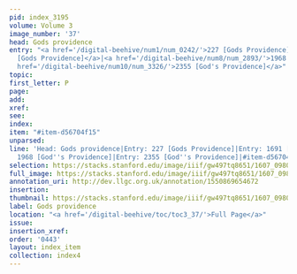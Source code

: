 ```yaml
---
pid: index_3195
volume: Volume 3
image_number: '37'
head: Gods providence
entry: "<a href='/digital-beehive/num1/num_0242/'>227 [Gods Providence]</a>|<a href='/digital-beehive/num7/num_2605/'>1691
  [Gods Providence]</a>|<a href='/digital-beehive/num8/num_2893/'>1968 [God's Providence]</a>|<a
  href='/digital-beehive/num10/num_3326/'>2355 [God's Providence]</a>"
topic:
first_letter: P
page:
add:
xref:
see:
index:
item: "#item-d56704f15"
unparsed:
line: 'Head: Gods providence|Entry: 227 [Gods Providence]|Entry: 1691 [Gods Providence]|Entry:
  1968 [God''s Providence]|Entry: 2355 [God''s Providence]|#item-d56704f15'
selection: https://stacks.stanford.edu/image/iiif/gw497tq8651/1607_0980/1462,2501,760,163/full/0/default.jpg
full_image: https://stacks.stanford.edu/image/iiif/gw497tq8651/1607_0980/full/full/0/default.jpg
annotation_uri: http://dev.llgc.org.uk/annotation/1550869654672
insertion:
thumbnail: https://stacks.stanford.edu/image/iiif/gw497tq8651/1607_0980/1462,2501,760,163/150,/0/default.jpg
label: Gods providence
location: "<a href='/digital-beehive/toc/toc3_37/'>Full Page</a>"
issue:
insertion_xref:
order: '0443'
layout: index_item
collection: index4
---
```

